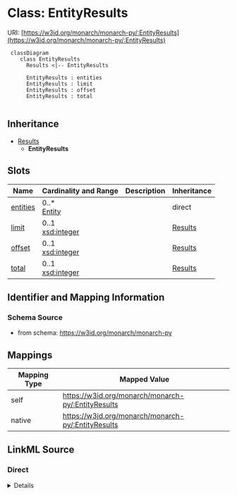 # Class: EntityResults



URI: [https://w3id.org/monarch/monarch-py/:EntityResults](https://w3id.org/monarch/monarch-py/:EntityResults)



```mermaid
 classDiagram
    class EntityResults
      Results <|-- EntityResults
      
      EntityResults : entities
      EntityResults : limit
      EntityResults : offset
      EntityResults : total
      
```





## Inheritance
* [Results](Results.md)
    * **EntityResults**



## Slots

| Name | Cardinality and Range | Description | Inheritance |
| ---  | --- | --- | --- |
| [entities](entities.md) | 0..* <br/> [Entity](Entity.md) |  | direct |
| [limit](limit.md) | 0..1 <br/> [xsd:integer](xsd:integer) |  | [Results](Results.md) |
| [offset](offset.md) | 0..1 <br/> [xsd:integer](xsd:integer) |  | [Results](Results.md) |
| [total](total.md) | 0..1 <br/> [xsd:integer](xsd:integer) |  | [Results](Results.md) |









## Identifier and Mapping Information







### Schema Source


* from schema: https://w3id.org/monarch/monarch-py





## Mappings

| Mapping Type | Mapped Value |
| ---  | ---  |
| self | https://w3id.org/monarch/monarch-py/:EntityResults |
| native | https://w3id.org/monarch/monarch-py/:EntityResults |





## LinkML Source

<!-- TODO: investigate https://stackoverflow.com/questions/37606292/how-to-create-tabbed-code-blocks-in-mkdocs-or-sphinx -->

### Direct

<details>
```yaml
name: EntityResults
from_schema: https://w3id.org/monarch/monarch-py
rank: 1000
is_a: Results
slots:
- entities

```
</details>

### Induced

<details>
```yaml
name: EntityResults
from_schema: https://w3id.org/monarch/monarch-py
rank: 1000
is_a: Results
attributes:
  entities:
    name: entities
    from_schema: https://w3id.org/monarch/monarch-py
    rank: 1000
    multivalued: true
    alias: entities
    owner: EntityResults
    domain_of:
    - EntityResults
    range: Entity
    inlined: true
    inlined_as_list: true
  limit:
    name: limit
    from_schema: https://w3id.org/monarch/monarch-py
    rank: 1000
    alias: limit
    owner: EntityResults
    domain_of:
    - Results
    range: integer
  offset:
    name: offset
    from_schema: https://w3id.org/monarch/monarch-py
    rank: 1000
    alias: offset
    owner: EntityResults
    domain_of:
    - Results
    range: integer
  total:
    name: total
    from_schema: https://w3id.org/monarch/monarch-py
    rank: 1000
    alias: total
    owner: EntityResults
    domain_of:
    - Results
    range: integer

```
</details>